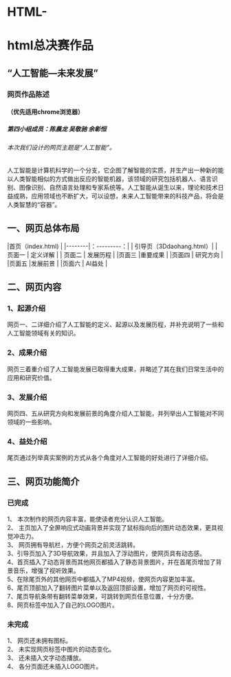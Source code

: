 # HTML-
  html总决赛作品
===
“人工智能—未来发展”
---
### 网页作品陈述<br>
#### （优先适用chrome浏览器）<br>
##### 第四小组成员：陈晨龙 吴敬驰 余彰恒<br>
###### 本次我们设计的网页主题是“人工智能”。<br>
人工智能是计算机科学的一个分支，它企图了解智能的实质，并生产出一种新的能以人类智能相似的方式做出反应的智能机器，该领域的研究包括机器人、语言识别、图像识别、自然语言处理和专家系统等。人工智能从诞生以来，理论和技术日益成熟，应用领域也不断扩大，可以设想，未来人工智能带来的科技产品，将会是人类智慧的“容器”。
## 一、网页总体布局

 |首页（index.html) |
 |--------|：---------：|
| 引导页（3Ddaohang.html）|
 | 页面一 |	 定义详解 |
| 页面二	| 发展历程 |
 |页面三 	|重要成果 |
 |页面四 |	研究方向 |
 |页面五	|发展前景 |
 |页面六 |	AI益处 |

## 二、网页内容<br>
### 1、起源介绍<br>
  网页一、二详细介绍了人工智能的定义、起源以及发展历程，并补充说明了一些和人工智能领域有关的知识。<br>
### 2、成果介绍<br>
  网页三着重介绍了人工智能发展已取得重大成果，并略述了其在我们日常生活中的应用和研究价值。<br>
### 3、发展介绍<br>
  网页四、五从研究方向和发展前景的角度介绍人工智能，并列举出人工智能对不同领域的一些影响。<br>
### 4、益处介绍<br>
  尾页通过列举真实案例的方式从各个角度对人工智能的好处进行了详细介绍。<br>
## 三、网页功能简介<br>
### 已完成<br>
1、	本次制作的网页内容丰富，能使读者充分认识人工智能。<br>
2、	主页加入了全屏响应式动画背景并实现了鼠标指向后的图片动态效果，更具视觉冲击力。<br>
3、	网页拥有导航栏，方便个网页之前灵活跳转。<br>
3、引导页加入了3D导航效果，并且加入了浮动图片，使网页具有动态感。<br>
4、首页插入了动态背景而其他网页都插入了静态背景图片，并在首尾页增加了背景音乐，增强了视听效果。<br>
5、在除尾页外的其他网页中都插入了MP4视频，使网页内容更加丰富。<br>
6、尾页顶部加入了翻转图片菜单以及返回顶部设置，增加了网页的可视性。<br>
7、尾页导航条带有翻转菜单效果，可跳转到网页任意位置，十分方便。<br>
8、网页标签中加入了自己的LOGO图片。<br>
### 未完成
1、	网页还未拥有图标。<br>
2、	未实现网页标签中图片的动态变化。<br>
3、	还未插入文字动态播放。<br>
4、	各分页面还未插入LOGO图片。<br>


